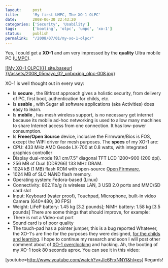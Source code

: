 ```yaml
---
layout:     post
title:      'My first UMPC, The XO-1 OLPC'
date:       2008-06-30 22:43:20
categories: ['Security', 'Usability']
tags:       ['booting', 'olpc', 'umpc', 'xo-1']
status:     publish 
permalink:  "/2008/07/01/my-xo-1-olpc/"
---
```

Yes, I could get a **XO-1** and am very impressed by the **quality** Ultra mobile PC ([UMPC](http://en.wikipedia.org/wiki/Ultra-Mobile_PC)).

[![My XO-1 OLPC]({{ site.baseurl }}/assets/2008_05mayo_02_unboxing_olpc-008.jpg)](http://holisticsecurity.files.wordpress.com/2008/07/20080502xo-1olpcsiku.jpg)  
<!-- more -->  
XO-1 is well thought out in every way:
* Is **secure** , the Bitfrost approach gives a holistic security, from delivery of PC, first boot, authentication for childs, etc.
* Is **usable** , with Sugar all software applications (aka Activities) does easy to learn.
* Is **mobile** , has mesh wireless support, is no necessary get internet because its mobile ad-hoc networking is used to allow many machines to share Internet access from one connection. It has low-power consumption.
* Is **Freee/Open Source** device, inclusive the Firmware/Bios is FOS, except the WIFI driver for mesh purposes.
The **specs** of my XO-1 are:
* CPU: 433 MHz AMD Geode LX-700 at 0.8 watts, with integrated graphics controller
* Display dual-mode 19.1 cm/7.5" diagonal TFT LCD 1200×900 (200 dpi).
* 256 MB of Dual (DDR266) 133 MHz DRAM.
* 1024 kB (1 MB) flash ROM with open-source [Open Firmware.](http://en.wikipedia.org/wiki/Open_Firmware "Open Firmware")
* 1024 MB of SLC NAND flash memory.
* Operating system: Fedora-based (Linux)
* Connectivity: 802.11b/g /s wireless LAN, 3 USB 2.0 ports and MMC/SD card slot
* Input: Keyboard (water proof), Touchpad, Microphone, built-in video Camera (640×480; 30 FPS)
* Weight: LiFeP battery: 1.45 kg [3.2 pounds]; NiMH battery: 1.58 kg [3.5 pounds]
There are some things that should improve, for example:
* There is not a Video-out port
* Sound card is of poor quality
* The touch-pad has a pointer jumper, this is a bug reported
Whatever, the XO-1's are fine for the purposes they were designed, [for the childs and learning](http://laptop.org/index.es.html).
I hope to continue my research and soon I will post other comment about of [XO-1 overclocking](http://xolaptophelp.com/index.php?topic=2389.0) and hacking.
Ah, the booting of my XO-1 took 80 seconds aprox. You can see it in this video:  

[youtube=http://www.youtube.com/watch?v=Jlc6FrxNNYI&hl=es]
Regards!
